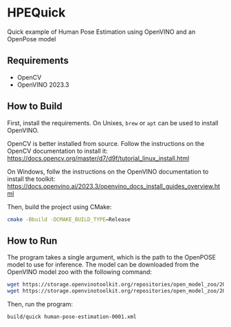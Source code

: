 # HPEQuick
Quick example of Human Pose Estimation using OpenVINO and an OpenPose model

## Requirements

- OpenCV
- OpenVINO 2023.3

## How to Build

First, install the requirements. On Unixes, `brew` or `apt` can be used to install OpenVINO.

OpenCV is better installed from source. Follow the instructions on the OpenCV documentation to install it: <https://docs.opencv.org/master/d7/d9f/tutorial_linux_install.html>

On Windows, follw the instructions on the OpenVINO documentation to install the toolkit: <https://docs.openvino.ai/2023.3/openvino_docs_install_guides_overview.html>

Then, build the project using CMake:

```bash
cmake -Bbuild -DCMAKE_BUILD_TYPE=Release
```

## How to Run

The program takes a single argument, which is the path to the OpenPOSE model to use for inference. The model can be downloaded from the OpenVINO model zoo with the following command:

```bash
wget https://storage.openvinotoolkit.org/repositories/open_model_zoo/2023.0/models_bin/1/human-pose-estimation-0001/FP32/human-pose-estimation-0001.xml
wget https://storage.openvinotoolkit.org/repositories/open_model_zoo/2023.0/models_bin/1/human-pose-estimation-0001/FP32/human-pose-estimation-0001.bin
```

Then, run the program:

```bash
build/quick human-pose-estimation-0001.xml
```